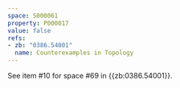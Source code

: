 ```yaml
---
space: S000061
property: P000017
value: false
refs:
- zb: "0386.54001"
  name: Counterexamples in Topology
---
```


See item #10 for space #69 in {{zb:0386.54001}}.
